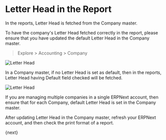 <!-- add-breadcrumbs -->
# Letter Head in the Report

In the reports, Letter Head is fetched from the Company master. 

To have the company's Letter Head fetched correctly in the report, please ensure that you have updated the default Letter Head in the Company master. 

> Explore > Accounting > Company

![Letter Head](/docs/v12/assets/img/using-erpnext/using-print-format.png)

In a Company master, if no Letter Head is set as default, then in the reports, Letter Head having Default field checked will be fetched.

![Letter Head](/docs/v12/assets/img/using-erpnext/using-print-format-1.png)

If you are managing multiple companies in a single ERPNext account, then ensure that for each Company, default Letter Head is set in the Company master.

After updating Letter Head in the Company master, refresh your ERPNext account, and then check the print format of a report.

{next}